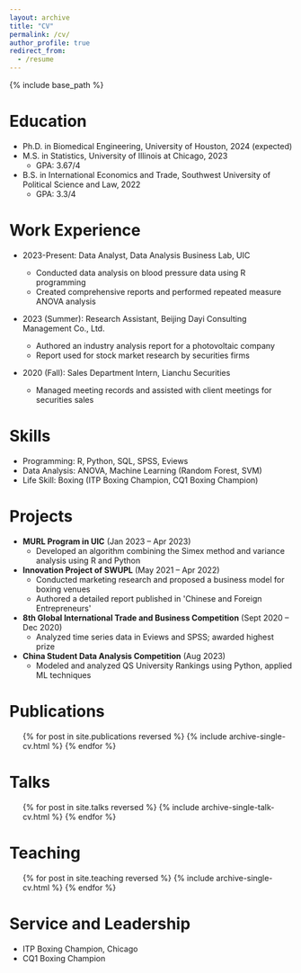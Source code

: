 ```yaml
---
layout: archive
title: "CV"
permalink: /cv/
author_profile: true
redirect_from:
  - /resume
---
```


{% include base_path %}

Education
======
* Ph.D. in Biomedical Engineering, University of Houston, 2024 (expected)
* M.S. in Statistics, University of Illinois at Chicago, 2023
  * GPA: 3.67/4
* B.S. in International Economics and Trade, Southwest University of Political Science and Law, 2022
  * GPA: 3.3/4

Work Experience
======
* 2023-Present: Data Analyst, Data Analysis Business Lab, UIC
  * Conducted data analysis on blood pressure data using R programming
  * Created comprehensive reports and performed repeated measure ANOVA analysis

* 2023 (Summer): Research Assistant, Beijing Dayi Consulting Management Co., Ltd.
  * Authored an industry analysis report for a photovoltaic company
  * Report used for stock market research by securities firms

* 2020 (Fall): Sales Department Intern, Lianchu Securities
  * Managed meeting records and assisted with client meetings for securities sales

Skills
======
* Programming: R, Python, SQL, SPSS, Eviews
* Data Analysis: ANOVA, Machine Learning (Random Forest, SVM)
* Life Skill: Boxing (ITP Boxing Champion, CQ1 Boxing Champion)

Projects
======
* **MURL Program in UIC** (Jan 2023 – Apr 2023)
  * Developed an algorithm combining the Simex method and variance analysis using R and Python
* **Innovation Project of SWUPL** (May 2021 – Apr 2022)
  * Conducted marketing research and proposed a business model for boxing venues
  * Authored a detailed report published in 'Chinese and Foreign Entrepreneurs'
* **8th Global International Trade and Business Competition** (Sept 2020 – Dec 2020)
  * Analyzed time series data in Eviews and SPSS; awarded highest prize
* **China Student Data Analysis Competition** (Aug 2023)
  * Modeled and analyzed QS University Rankings using Python, applied ML techniques

Publications
======
<ul>{% for post in site.publications reversed %}
  {% include archive-single-cv.html %}
{% endfor %}</ul>

Talks
======
<ul>{% for post in site.talks reversed %}
  {% include archive-single-talk-cv.html %}
{% endfor %}</ul>

Teaching
======
<ul>{% for post in site.teaching reversed %}
  {% include archive-single-cv.html %}
{% endfor %}</ul>

Service and Leadership
======
* ITP Boxing Champion, Chicago
* CQ1 Boxing Champion
